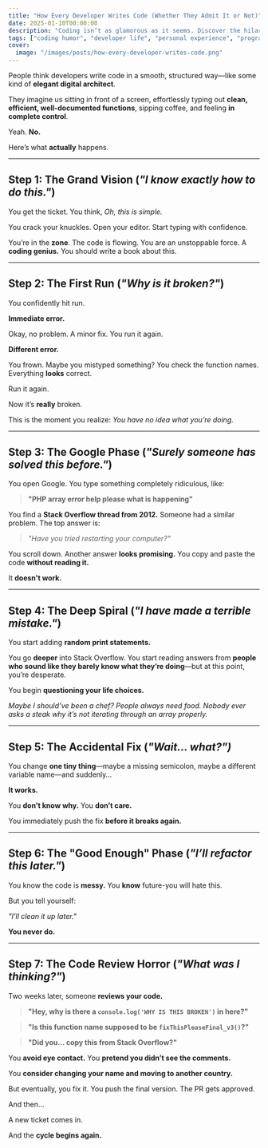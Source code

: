 ```yaml
---
title: "How Every Developer Writes Code (Whether They Admit It or Not)"
date: 2025-01-10T00:00:00
description: "Coding isn’t as glamorous as it seems. Discover the hilariously relatable stages every developer goes through while writing code."
tags: ["coding humor", "developer life", "personal experience", "programming", "software development", "tech"]
cover:
  image: "/images/posts/how-every-developer-writes-code.png"
---
```

People think developers write code in a smooth, structured way—like some kind of **elegant digital architect**.

They imagine us sitting in front of a screen, effortlessly typing out **clean, efficient, well-documented functions**, sipping coffee, and feeling **in complete control**.

Yeah. **No.**

Here’s what **actually** happens.

---

## **Step 1: The Grand Vision** (*"I know exactly how to do this."*)  

You get the ticket. You think, *Oh, this is simple.*  

You crack your knuckles. Open your editor. Start typing with confidence.  

You’re in the **zone**. The code is flowing. You are an unstoppable force. A **coding genius.** You should write a book about this.  

---

## **Step 2: The First Run** (*"Why is it broken?"*)  

You confidently hit run.  

**Immediate error.**  

Okay, no problem. A minor fix. You run it again.  

**Different error.**  

You frown. Maybe you mistyped something? You check the function names. Everything **looks** correct.  

Run it again.  

Now it’s **really** broken.  

This is the moment you realize: *You have no idea what you’re doing.*  

---

## **Step 3: The Google Phase** (*"Surely someone has solved this before."*)  

You open Google. You type something completely ridiculous, like:  

> **"PHP array error help please what is happening"**  

You find a **Stack Overflow thread from 2012.** Someone had a similar problem. The top answer is:  

> *"Have you tried restarting your computer?"*  

You scroll down. Another answer **looks promising.** You copy and paste the code **without reading it.**  

It **doesn't work.**  

---

## **Step 4: The Deep Spiral** (*"I have made a terrible mistake."*)  

You start adding **random print statements.**  

You go **deeper** into Stack Overflow. You start reading answers from **people who sound like they barely know what they’re doing**—but at this point, you’re desperate.  

You begin **questioning your life choices.**  

*Maybe I should’ve been a chef? People always need food. Nobody ever asks a steak why it’s not iterating through an array properly.*  

---

## **Step 5: The Accidental Fix** (*"Wait... what?")*  

You change **one tiny thing**—maybe a missing semicolon, maybe a different variable name—and suddenly…  

**It works.**  

You **don’t know why.** You **don’t care.**  

You immediately push the fix **before it breaks again.**  

---

## **Step 6: The "Good Enough" Phase** (*"I’ll refactor this later."*)  

You know the code is **messy.** You **know** future-you will hate this.  

But you tell yourself:  

*"I’ll clean it up later."*  

**You never do.**  

---

## **Step 7: The Code Review Horror** (*"What was I thinking?"*)  

Two weeks later, someone **reviews your code.**  

> **"Hey, why is there a `console.log('WHY IS THIS BROKEN')` in here?"**  

> **"Is this function name supposed to be `fixThisPleaseFinal_v3()`?"**  

> **"Did you… copy this from Stack Overflow?"**  

You **avoid eye contact.** You **pretend you didn’t see the comments.**  

You **consider changing your name and moving to another country.**  

But eventually, you fix it. You push the final version. The PR gets approved.  

And then…  

A new ticket comes in.  

And the **cycle begins again.**  
